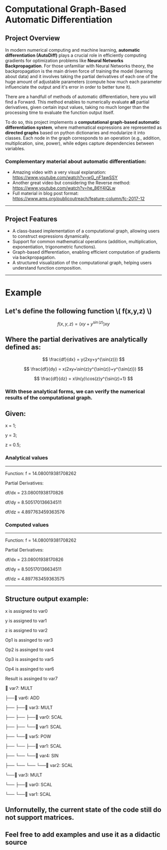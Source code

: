 # **Computational Graph-Based Automatic Differentiation**

## **Project Overview**
In modern numerical computing and machine learning, **automatic differentiation (AutoDiff)** plays a crucial role in efficiently computing gradients for optimization problems like **Neural Networks Backpropagation**. For those unfamiliar with Neural Networks theory, the backpropagation is the main driven force of training the model (learning about data) and it involves taking the partial derivatives of each one of the huge amount of adjustable parameters (compute how much each parameter influenciate the output and it's error in order to better tune it).

There are a handfull of methods of automatic differentiation, here you will find a Forward. This method enables to numerically evaluate **all** partial derivatives, given certain input values, taking no much longer than the processing time to evaluate the function output itself.

To do so, this project implements a **computational graph-based automatic differentiation system**, where mathematical expressions are represented as **directed graphs** based on python dictionaries and modularize it into classes. Each node in the graph corresponds to an operation (e.g., addition, multiplication, sine, power), while edges capture dependencies between variables.

### Complementary material about automatic differentiation:
- Amazing video with a very visual explanation: https://www.youtube.com/watch?v=wG_nF1awSSY
- Another great video but considering the Reverse method: https://www.youtube.com/watch?v=he_86Y4lQLw
- Full material in blog post format: https://www.ams.org/publicoutreach/feature-column/fc-2017-12
  
---

## **Project Features**
- A class-based implementation of a computational graph, allowing users to construct expressions dynamically.
- Support for common mathematical operations (addition, multiplication, exponentiation, trigonometric functions).
- Graph-based differentiation, enabling efficient computation of gradients via backpropagation.
- A structured visualization of the computational graph, helping users understand function composition.

---

# **Example**

## **Let's define the following function \\( f(x,y,z) \\)**

$$
f(x,y,z) = (xy + y^{\sin(z)})xy
$$

## **Where the partial derivatives are analytically defined as:**

$$
\frac{df}{dx} = y(2xy+y^{\sin(z)})
$$

$$
\frac{df}{dy} = x(2xy+\sin(z)y^{\sin(z)}+y^{\sin(z)})
$$

$$
\frac{df}{dz} = x\ln(y)\cos(z)y^{\sin(z)+1}
$$

### **With these analytical forms, we can verify the numerical results of the computational graph.**


## **Given:**
x = 1;

y = 3;

z = 0.5;

  
### Analytical values
----------------------------------------
Function: f = 14.080019381708262

Partial Derivatives:

  df/dx = 23.08001938170826

  df/dy = 8.505170136634511

  df/dz = 4.897763459363576



### Computed values
----------------------------------------
Function: f = 14.080019381708262

Partial Derivatives:

  df/dx = 23.08001938170826

  df/dy = 8.505170136634511

  df/dz = 4.897763459363575

----------------------------------------

## Structure output example: 

x is assigned to  var0 

y is assigned to  var1 

z is assigned to  var2 

Op1 is assinged to  var3 

Op2 is assinged to  var4 

Op3 is assinged to  var5 

Op4 is assinged to  var6 

Result is assinged to  var7 

🔗 var7: MULT

   ├──🔗 var6: ADD
   
   ├──   ├──🔗 var3: MULT
   
   ├──   ├──   ├──🔗 var0: SCAL
   
   ├──   ├──   └──🔗 var1: SCAL

   ├──   └──🔗 var5: POW
   
   ├──   └──   ├──🔗 var1: SCAL
   
   ├──   └──   └──🔗 var4: SIN
   
   ├──   └──   └──   └──🔗 var2: SCAL
   
   └──🔗 var3: MULT
   
   └──   ├──🔗 var0: SCAL
   
   └──   └──🔗 var1: SCAL

## **Unfornutelly, the current state of the code still do not support matrices.**
## **Feel free to add examples and use it as a didactic source**



